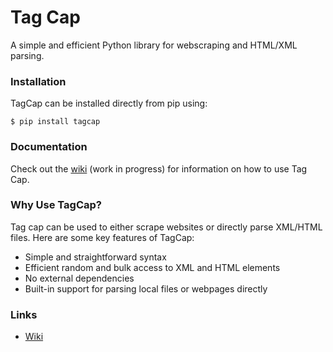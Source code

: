 # Tag Cap
A simple and efficient Python library for webscraping and HTML/XML parsing.

### Installation
TagCap can be installed directly from pip using:
```
$ pip install tagcap
```

### Documentation
Check out the [wiki](https://github.com/JackCSheehan/tag-cap/wiki) (work in progress) for information on how to use Tag Cap. 

### Why Use TagCap?
Tag cap can be used to either scrape websites or directly parse XML/HTML files. Here are some key features of TagCap:
- Simple and straightforward syntax
- Efficient random and bulk access to XML and HTML elements
- No external dependencies
- Built-in support for parsing local files or webpages directly

### Links
- [Wiki](https://github.com/JackCSheehan/tag-cap/wiki)
